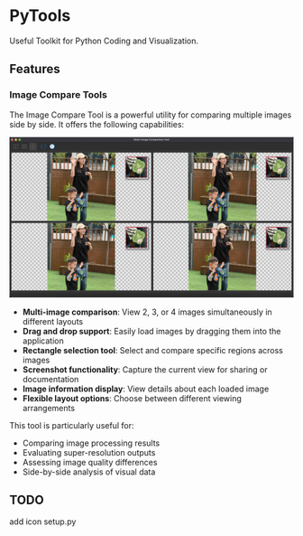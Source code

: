 # PyTools

Useful Toolkit for Python Coding and Visualization.

## Features
### Image Compare Tools
The Image Compare Tool is a powerful utility for comparing multiple images side by side. It offers the following capabilities:

![Image Compare Tool](assets/sr_comp.png)

- **Multi-image comparison**: View 2, 3, or 4 images simultaneously in different layouts
- **Drag and drop support**: Easily load images by dragging them into the application
- **Rectangle selection tool**: Select and compare specific regions across images
- **Screenshot functionality**: Capture the current view for sharing or documentation
- **Image information display**: View details about each loaded image
- **Flexible layout options**: Choose between different viewing arrangements

This tool is particularly useful for:
- Comparing image processing results
- Evaluating super-resolution outputs
- Assessing image quality differences
- Side-by-side analysis of visual data

## TODO
add icon
setup.py